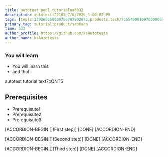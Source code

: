 ```yaml
---
title: autotest_pool_tutorialna6032
description: autotestf22105_7/8/2020 1:00:02 PM
tags: [topic:139269250608756787992873,products:tech/73554900100700000996,tutorial:experience/advanced]
primary_tag: tutorial:product/sapHana
time: 533
author_profile: https://github.com/ksAutotests
author_name: ksAutotests
---
```

### You will learn
- You will learn this
- and that

autotest tutorial text7cQNT5

## Prerequisites
- Prerequisute1
- Prerequisute2
- Prerequisute3

[ACCORDION-BEGIN [](First step)]
[DONE]
[ACCORDION-END]

[ACCORDION-BEGIN [](Second step)]
[DONE]
[ACCORDION-END]

[ACCORDION-BEGIN [](Third step)]
[DONE]
[ACCORDION-END]

